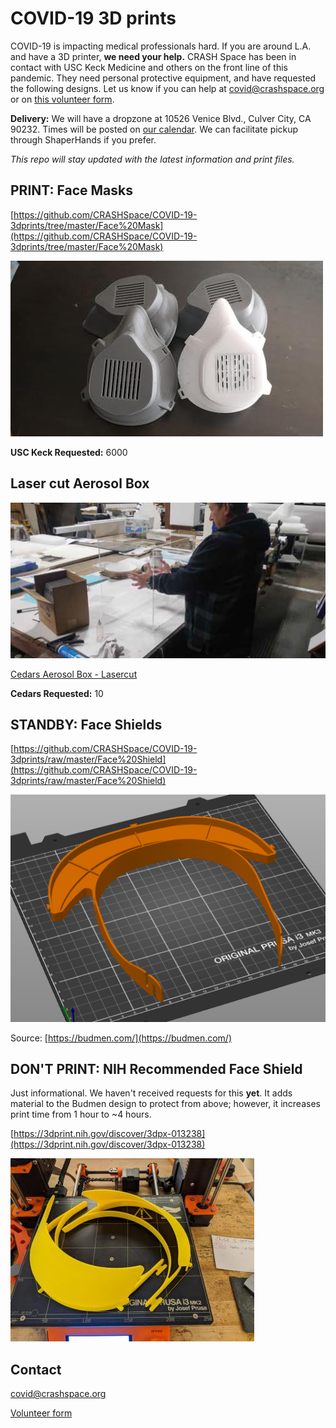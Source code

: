# COVID-19 3D prints

COVID-19 is impacting medical professionals hard. If you are around L.A. and have a 3D printer, **we need your help.** CRASH Space has been in contact with USC Keck Medicine and others on the front line of this pandemic. They need personal protective equipment, and have requested the following designs. Let us know if you can help at covid@crashspace.org or on [this volunteer form](https://docs.google.com/forms/d/e/1FAIpQLSczant_0pGT0tIEJhOTPQsQpFoTAtQAkubEGK8ArdoSDPgAVQ/viewform).

**Delivery:** We will have a dropzone at 10526 Venice Blvd., Culver City, CA 90232. Times will be posted on [our calendar](https://calendar.google.com/calendar/embed?src=crashspacela@gmail.com&ctz=America/Los_Angeles). We can facilitate pickup through ShaperHands if you prefer.

*This repo will stay updated with the latest information and print files.*

## PRINT: Face Masks
[https://github.com/CRASHSpace/COVID-19-3dprints/tree/master/Face%20Mask](https://github.com/CRASHSpace/COVID-19-3dprints/tree/master/Face%20Mask)

![Finished Face masks](https://raw.githubusercontent.com/CRASHSpace/COVID-19-3dprints/master/images/facemask_USCV2-print.jpg)

**USC Keck Requested:** 6000

## Laser cut Aerosol Box
![Cedars Aerosol Box](https://github.com/CRASHSpace/COVID-19-3dprints/blob/master/images/aersolbox-no-patient.png)

[Cedars Aerosol Box - Lasercut](https://github.com/CRASHSpace/COVID-19-3dprints/raw/master/Cedars%20Aerosol%20Box)

**Cedars Requested:** 10



## STANDBY: Face Shields
[https://github.com/CRASHSpace/COVID-19-3dprints/raw/master/Face%20Shield](https://github.com/CRASHSpace/COVID-19-3dprints/raw/master/Face%20Shield)

![Face shield](https://raw.githubusercontent.com/CRASHSpace/COVID-19-3dprints/master/images/faceshield-singlecopy.png)

Source: [https://budmen.com/](https://budmen.com/)


## DON'T PRINT: NIH Recommended Face Shield
Just informational. We haven't received requests for this **yet**. It adds material to the Budmen design to protect from above; however, it increases print time from 1 hour to ~4 hours.

[https://3dprint.nih.gov/discover/3dpx-013238](https://3dprint.nih.gov/discover/3dpx-013238)

![NIH Face Shield](https://raw.githubusercontent.com/CRASHSpace/COVID-19-3dprints/master/images/facemask_NIH_DtM-v3.0-print.jpg)





## Contact
covid@crashspace.org

[Volunteer form](https://docs.google.com/forms/d/e/1FAIpQLSczant_0pGT0tIEJhOTPQsQpFoTAtQAkubEGK8ArdoSDPgAVQ/viewform)
